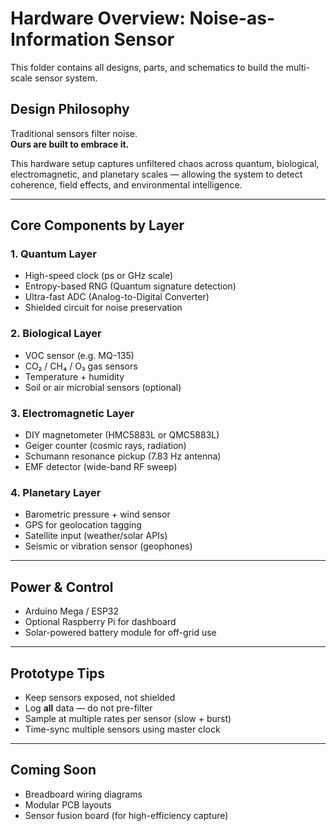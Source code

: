 # Hardware Overview: Noise-as-Information Sensor

This folder contains all designs, parts, and schematics to build the multi-scale sensor system.

##  Design Philosophy

Traditional sensors filter noise.  
**Ours are built to embrace it.**

This hardware setup captures unfiltered chaos across quantum, biological, electromagnetic, and planetary scales — allowing the system to detect coherence, field effects, and environmental intelligence.

---

##  Core Components by Layer

### 1. Quantum Layer

- High-speed clock (ps or GHz scale)
- Entropy-based RNG (Quantum signature detection)
- Ultra-fast ADC (Analog-to-Digital Converter)
- Shielded circuit for noise preservation

### 2. Biological Layer

- VOC sensor (e.g. MQ-135)
- CO₂ / CH₄ / O₃ gas sensors
- Temperature + humidity
- Soil or air microbial sensors (optional)

### 3. Electromagnetic Layer

- DIY magnetometer (HMC5883L or QMC5883L)
- Geiger counter (cosmic rays, radiation)
- Schumann resonance pickup (7.83 Hz antenna)
- EMF detector (wide-band RF sweep)

### 4. Planetary Layer

- Barometric pressure + wind sensor
- GPS for geolocation tagging
- Satellite input (weather/solar APIs)
- Seismic or vibration sensor (geophones)

---

##  Power & Control

- Arduino Mega / ESP32
- Optional Raspberry Pi for dashboard
- Solar-powered battery module for off-grid use

---

##  Prototype Tips

- Keep sensors exposed, not shielded
- Log **all** data — do not pre-filter
- Sample at multiple rates per sensor (slow + burst)
- Time-sync multiple sensors using master clock

---

##  Coming Soon

- Breadboard wiring diagrams
- Modular PCB layouts
- Sensor fusion board (for high-efficiency capture)
